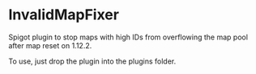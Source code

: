 # InvalidMapFixer
Spigot plugin to stop maps with high IDs from overflowing the map pool after map reset on 1.12.2.

To use, just drop the plugin into the plugins folder.
